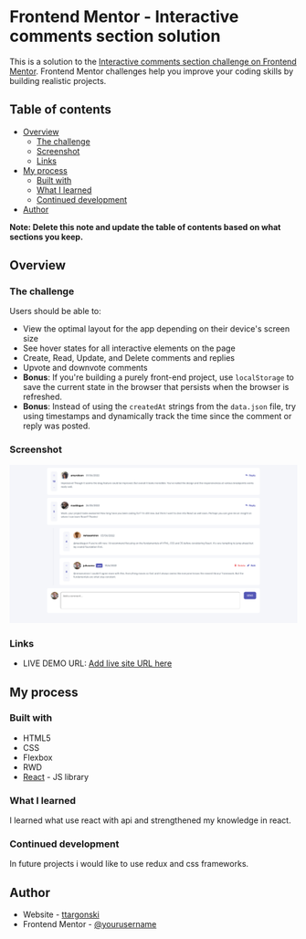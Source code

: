 # Frontend Mentor - Interactive comments section solution

This is a solution to the [Interactive comments section challenge on Frontend Mentor](https://www.frontendmentor.io/challenges/interactive-comments-section-iG1RugEG9). Frontend Mentor challenges help you improve your coding skills by building realistic projects.

## Table of contents

- [Overview](#overview)
  - [The challenge](#the-challenge)
  - [Screenshot](#screenshot)
  - [Links](#links)
- [My process](#my-process)
  - [Built with](#built-with)
  - [What I learned](#what-i-learned)
  - [Continued development](#continued-development)
- [Author](#author)

**Note: Delete this note and update the table of contents based on what sections you keep.**

## Overview

### The challenge

Users should be able to:

- View the optimal layout for the app depending on their device's screen size
- See hover states for all interactive elements on the page
- Create, Read, Update, and Delete comments and replies
- Upvote and downvote comments
- **Bonus**: If you're building a purely front-end project, use `localStorage` to save the current state in the browser that persists when the browser is refreshed.
- **Bonus**: Instead of using the `createdAt` strings from the `data.json` file, try using timestamps and dynamically track the time since the comment or reply was posted.

### Screenshot

![](./screenshot.png)

### Links

- LIVE DEMO URL: [Add live site URL here](https://your-live-site-url.com)

## My process

### Built with

- HTML5
- CSS
- Flexbox
- RWD
- [React](https://reactjs.org/) - JS library

### What I learned

I learned what use react with api and strengthened my knowledge in react.

### Continued development

In future projects i would like to use redux and css frameworks.

## Author

- Website - [ttargonski](https://github.com/ttargonski)
- Frontend Mentor - [@yourusername](https://www.frontendmentor.io/profile/ttargonski)
